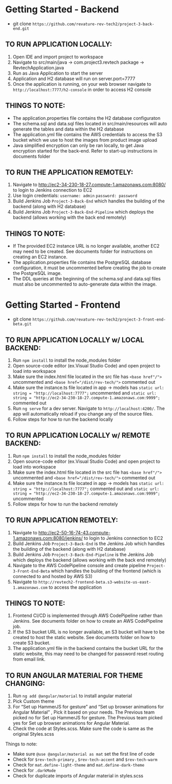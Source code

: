 # Getting Started - Backend

* git clone `https://github.com/revature-rev-tech2/project-3-back-end.git`

TO RUN APPLICATION LOCALLY:
----
1. Open IDE and import project to workspace
2. Navigate to src/main/java -> com.project3.revtech package -> RevtechApplication.java
3. Run as Java Application to start the server
4. Application and H2 database will run on server.port=7777
5. Once the application is running, on your web browser navigate to `http://localhost:7777/h2-console` in order to access H2 console

THINGS TO NOTE:
----
* The application.properties file contains the H2 database configuraton
* The schema.sql and data.sql files located in src/main/resources will auto generate the tables and data within the H2 database
* The application.yml file contains the AWS credentials to access the S3 bucket which we use to host the images from product image upload
* Java simplified encryption can only be ran locally, to get Java encryption started for the back-end. Refer to start-up instructions in documents folder

TO RUN THE APPLICATION REMOTELY:
----
1. Navigate to http://ec2-34-230-18-27.compute-1.amazonaws.com:8080/ to login to Jenkins connection to EC2
2. Use login credentials: `username: admin` `password: password`
3. Build Jenkins Job `Project-3-Back-End` which handles the building of the backend (along with H2 database)
4. Build Jenkins Job `Project-3-Back-End-Pipeline` which deploys the backend (allows working with the back end remotely)

THINGS TO NOTE:
----
* If The provided EC2 instance URL is no longer available, another EC2 may need to be created. See documents folder for instructions on creating an EC2 instance.
* The application.properties file contains the PostgreSQL database configuration, it must be uncommented before creating the job to create the PostgreSQL image.
* The DDL queries at the beginning of the schema.sql and data.sql files must also be uncommented to auto-generate data within the image.

# Getting Started - Frontend
* git clone `https://github.com/revature-rev-tech2/project-3-front-end-beta.git`

TO RUN APPLICATION LOCALLY w/ LOCAL BACKEND:
----
1. Run `npm install` to install the node_modules folder
2. Open source-code editor (ex.Visual Studio Code) and open project to load into workspace
3. Make sure the index.html file located in the src file has `<base href"/">` uncommented and `<base href="/dist/rev-tech/">` commented out
4. Make sure the instance.ts file located in app -> models has `static url: string = "http://localhost:7777";` uncommented and `static url: string = "http://ec2-34-230-18-27.compute-1.amazonaws.com:9999";` commented out 
5. Run `ng serve` for a dev server. Navigate to `http://localhost:4200/`. The app will automatically reload if you change any of the source files.
6. Follow steps for how to run the backend locally

TO RUN APPLICATION LOCALLY w/ REMOTE BACKEND:
----
1. Run `npm install` to install the node_modules folder
2. Open source-code editor (ex.Visual Studio Code) and open project to load into workspace
3. Make sure the index.html file located in the src file has `<base href"/">` uncommented and `<base href="/dist/rev-tech/">` commented out
4. Make sure the instance.ts file located in app -> models has `static url: string = "http://localhost:7777";` commented out and `static url: string = "http://ec2-34-230-18-27.compute-1.amazonaws.com:9999";` uncommented
5. Follow steps for how to run the backend remotely

TO RUN APPLICATION REMOTELY:
----
1. Navigate to http://ec2-50-16-74-43.compute-1.amazonaws.com:8080/jenkins/ to login to Jenkins connection to EC2
2. Build Jenkins Job `Project-3-Back-End` is the Jenkins Job which handles the building of the backend (along with H2 database)
3. Build Jenkins Job `Project-3-Back-End-Pipeline` is the Jenkins Job which deploys the backend (allows working with the back end remotely)
4. Navigate to the AWS CodePipeline console and create pipeline `Project-3-Front-End-Beta` which handles the building of the frontend (which is connected to and hosted by AWS S3)
5. Navigate to `http://revtech2-frontend-beta.s3-website-us-east-1.amazonaws.com` to access the application

THINGS TO NOTE:
--
1. Frontend CI/CD is implemented through AWS CodePipeline rather than Jenkins. See documents folder on how to create an AWS CodePipeline job.
2. If the S3 bucket URL is no longer available, an S3 bucket will have to be created to host the static website. See documents folder on how to create S3 bucket.
3. The application.yml file in the backend contains the bucket URL for the static website, this may need to be changed for password reset routing from email link. 

TO RUN ANGULAR MATERIAL FOR THEME CHANGING:
----
1.	Run `ng add @angular/material` to install angular material
2.	Pick  Custom theme 
3.	For “Set up HammerJS for gesture” and “Set up browser animations for Angular Material” , 
Pick it based on your needs. 
The Previous team picked no for Set up HammerJS for gesture.
The Previous team picked yes for Set up browser animations for Angular Material.
4.	Check the code at Styles.scss. Make sure the code is same as the original Styles.scss

Things to note:
* Make sure `@use @angular/material as mat` set the first line of code
* Check for `$rev-tech-primary` , `$rev-tech-accent` and `$rev-tech-warm` 
* Check for `mat.define-light-theme` and `mat.define-dark-theme`
* Check for `.darkMode`
* Check for duplicate imports of Angular material in styles.scss 


